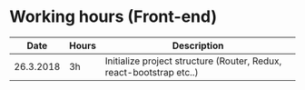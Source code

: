 # Working hours (Front-end)

| Date        | Hours          | Description   |
|-------------|----------------|---------------|
|26.3.2018|3h|Initialize project structure (Router, Redux, react-bootstrap etc..)|